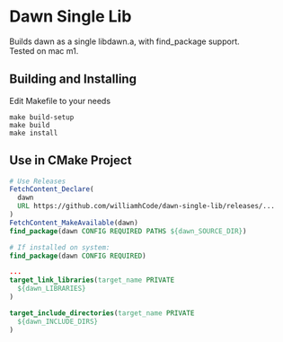 # Dawn Single Lib
Builds dawn as a single libdawn.a, with find_package support.  
Tested on mac m1.

## Building and Installing
Edit Makefile to your needs
```
make build-setup
make build
make install
```

## Use in CMake Project
```Cmake
# Use Releases
FetchContent_Declare(
  dawn
  URL https://github.com/williamhCode/dawn-single-lib/releases/...
)
FetchContent_MakeAvailable(dawn)
find_package(dawn CONFIG REQUIRED PATHS ${dawn_SOURCE_DIR})

# If installed on system:
find_package(dawn CONFIG REQUIRED)

...
target_link_libraries(target_name PRIVATE
  ${dawn_LIBRARIES}
)

target_include_directories(target_name PRIVATE
  ${dawn_INCLUDE_DIRS}
)
```
